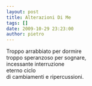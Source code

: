 ```yaml
---
layout: post
title: Alterazioni Di Me
tags: []
date: 2009-10-29 23:23:00
author: pietro
---
```

Troppo arrabbiato per dormire<br/>troppo speranzoso per sognare,<br/>incessante interruzione<br/>eterno ciclo<br/>di cambiamenti e ripercussioni.

